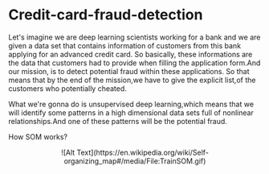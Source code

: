 # Credit-card-fraud-detection

Let's imagine we are deep learning scientists working for a bank and we are given a data set that contains information of customers from this bank applying for an advanced credit card. So basically, these informations are the data that customers had to provide when filling the application form.And our mission, is to detect potential fraud within these applications.
So that means that by the end of the mission,we have to give the explicit list,of the customers who potentially cheated.

What we're gonna do is unsupervised deep learning,which means that we will identify some patterns in a high dimensional data sets full of nonlinear relationships.And one of these patterns will be the potential fraud.

How SOM works?
<p align="center">
  ![Alt Text](https://en.wikipedia.org/wiki/Self-organizing_map#/media/File:TrainSOM.gif)
</p>

